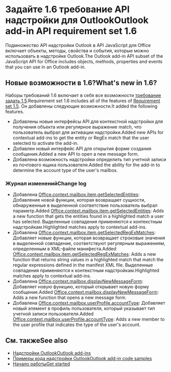 # <a name="outlook-add-in-api-requirement-set-16"></a><span data-ttu-id="6903b-101">Задайте 1.6 требование API надстройки для Outlook</span><span class="sxs-lookup"><span data-stu-id="6903b-101">Outlook add-in API requirement set 1.6</span></span>

<span data-ttu-id="6903b-102">Подмножество API надстройки Outlook в API JavaScript для Office включает объекты, методы, свойства и события, которые можно использовать в надстройке Outlook.</span><span class="sxs-lookup"><span data-stu-id="6903b-102">The Outlook add-in API subset of the JavaScript API for Office includes objects, methods, properties and events that you can use in an Outlook add-in.</span></span>

## <a name="whats-new-in-16"></a><span data-ttu-id="6903b-103">Новые возможности в 1.6?</span><span class="sxs-lookup"><span data-stu-id="6903b-103">What's new in 1.6?</span></span>

<span data-ttu-id="6903b-104">Наборы требований 1.6 включает в себя все возможности [требование задать 1,5](../requirement-set-1.5/outlook-requirement-set-1.5.md).</span><span class="sxs-lookup"><span data-stu-id="6903b-104">Requirement set 1.6 includes all of the features of [Requirement set 1.5](../requirement-set-1.5/outlook-requirement-set-1.5.md).</span></span> <span data-ttu-id="6903b-105">Он добавлены следующие возможности.</span><span class="sxs-lookup"><span data-stu-id="6903b-105">It added the following features.</span></span>

- <span data-ttu-id="6903b-106">Добавлены новые интерфейсы API для контекстной надстройки для получения объекта или регулярное выражение match, что пользователь выбрал для активации надстройки.</span><span class="sxs-lookup"><span data-stu-id="6903b-106">Added new APIs for contextual add-ins to get the entity or RegEx match that the user selected to activate the add-in.</span></span>
- <span data-ttu-id="6903b-107">Добавлен новый интерфейс API для открытия форме создания сообщения.</span><span class="sxs-lookup"><span data-stu-id="6903b-107">Added a new API to open a new message form.</span></span>
- <span data-ttu-id="6903b-108">Добавлена возможность надстройки определить тип учетной записи из почтового ящика пользователя.</span><span class="sxs-lookup"><span data-stu-id="6903b-108">Added the ability for the add-in to determine the account type of the user's mailbox.</span></span>

### <a name="change-log"></a><span data-ttu-id="6903b-109">Журнал изменений</span><span class="sxs-lookup"><span data-stu-id="6903b-109">Change log</span></span>

- <span data-ttu-id="6903b-110">Добавлена [Office.context.mailbox.item.getSelectedEntities](office.context.mailbox.item.md#getselectedentities--entitiesjavascriptapioutlook16officeentities): Добавление новой функции, которая возвращает сущности, обнаруженные в выделенной соответствие пользователь выбрал параметр.</span><span class="sxs-lookup"><span data-stu-id="6903b-110">Added [Office.context.mailbox.item.getSelectedEntities](office.context.mailbox.item.md#getselectedentities--entitiesjavascriptapioutlook16officeentities): Adds a new function that gets the entities found in a highlighted match a user has selected.</span></span> <span data-ttu-id="6903b-111">Выделенные совпадения применяются к контекстным надстройкам.</span><span class="sxs-lookup"><span data-stu-id="6903b-111">Highlighted matches apply to contextual add-ins.</span></span>
- <span data-ttu-id="6903b-112">Добавлена [Office.context.mailbox.item.getSelectedRegExMatches](office.context.mailbox.item.md#getselectedregexmatches--object): Добавляет новые функции, которая возвращает строковые значения в выделенной совпадение, соответствуют регулярным выражениям, определенным в XML-файле манифеста.</span><span class="sxs-lookup"><span data-stu-id="6903b-112">Added [Office.context.mailbox.item.getSelectedRegExMatches](office.context.mailbox.item.md#getselectedregexmatches--object): Adds a new function that returns string values in a highlighted match that match the regular expressions defined in the manifest XML file.</span></span> <span data-ttu-id="6903b-113">Выделенные совпадения применяются к контекстным надстройкам.</span><span class="sxs-lookup"><span data-stu-id="6903b-113">Highlighted matches apply to contextual add-ins.</span></span>
- <span data-ttu-id="6903b-114">Добавлена [Office.context.mailbox.displayNewMessageForm](office.context.mailbox.md#displaynewmessageformparameters): Добавляет новую функцию, который открывает новую форму сообщение.</span><span class="sxs-lookup"><span data-stu-id="6903b-114">Added [Office.context.mailbox.displayNewMessageForm](office.context.mailbox.md#displaynewmessageformparameters): Adds a new function that opens a new message form.</span></span>
- <span data-ttu-id="6903b-115">Добавлена [Office.context.mailbox.userProfile.accountType](office.context.mailbox.userprofile.md#accounttype-string): Добавляет новый элемент в профиль пользователя, который указывает тип учетной записи пользователя.</span><span class="sxs-lookup"><span data-stu-id="6903b-115">Added [Office.context.mailbox.userProfile.accountType](office.context.mailbox.userprofile.md#accounttype-string): Adds a new member to the user profile that indicates the type of the user's account.</span></span>

## <a name="see-also"></a><span data-ttu-id="6903b-116">См. также</span><span class="sxs-lookup"><span data-stu-id="6903b-116">See also</span></span>

- [<span data-ttu-id="6903b-117">Надстройки Outlook</span><span class="sxs-lookup"><span data-stu-id="6903b-117">Outlook add-ins</span></span>](https://docs.microsoft.com/outlook/add-ins/)
- [<span data-ttu-id="6903b-118">Примеры кода надстройки Outlook</span><span class="sxs-lookup"><span data-stu-id="6903b-118">Outlook add-in code samples</span></span>](https://developer.microsoft.com/outlook/gallery/?filterBy=Outlook,Samples,Add-ins)
- [<span data-ttu-id="6903b-119">Начало работы</span><span class="sxs-lookup"><span data-stu-id="6903b-119">Get started</span></span>](https://docs.microsoft.com/outlook/add-ins/quick-start)